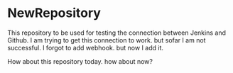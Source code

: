 # NewRepository
This repository to be used for testing the connection between Jenkins and Github.
I am trying to get this connection to work. but sofar I am not successful.
I forgot to add webhook. but now I add it.

How about this repository today.
how about now?
